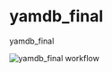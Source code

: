 # yamdb_final
yamdb_final

![yamdb_final workflow](https://github.com/lkaydalov/yamdb_final/actions/workflows/yamdb_workflow.yml/badge.svg)